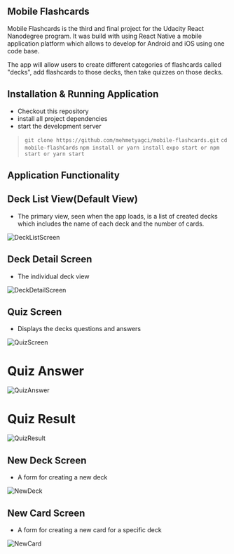 
## Mobile Flashcards

Mobile Flashcards is the third and final project for the Udacity React Nanodegree program. It was build with using React Native a mobile application platform which allows to develop for Android and iOS using one code base.  

The app will allow users to create different categories of flashcards called "decks", add flashcards to those decks, then take quizzes on those decks.

## Installation & Running Application

* Checkout this repository
* install all project dependencies 
* start the development server 

> `git clone https://github.com/mehmetyagci/mobile-flashcards.git`
> `cd mobile-flashCards`
> `npm install or yarn install`
> `expo start or npm start or yarn start`

## Application Functionality

## Deck List View(Default View)
  - The primary view, seen when the app loads, is a list of created decks which includes the name of each deck and the number of cards.

![DeckListScreen](https://github.com/mehmetyagci/mobile-flashcards/blob/master/screenshots/1DeckListScreen.PNG)

## Deck Detail Screen
  - The individual deck view

![DeckDetailScreen](https://github.com/mehmetyagci/mobile-flashcards/blob/master/screenshots/2DeckDetailScreen.PNG)

## Quiz Screen
  - Displays the decks questions and answers
  
![QuizScreen](https://github.com/mehmetyagci/mobile-flashcards/blob/master/screenshots/3QuizScreen.PNG)

# Quiz Answer
![QuizAnswer](https://github.com/mehmetyagci/mobile-flashcards/blob/master/screenshots/4QuizScreen.PNG)

# Quiz Result
![QuizResult](https://github.com/mehmetyagci/mobile-flashcards/blob/master/screenshots/5QuizScreen.PNG)

## New Deck Screen
  - A form for creating a new deck

![NewDeck](https://github.com/mehmetyagci/mobile-flashcards/blob/master/screenshots/6AddDeckScreen.PNG)

## New Card Screen
  - A form for creating a new card for a specific deck
  
![NewCard](https://github.com/mehmetyagci/mobile-flashcards/blob/master/screenshots/7AddCardScreen.PNG)

